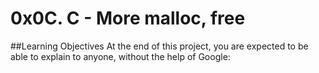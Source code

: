 # 0x0C. C - More malloc, free

##Learning Objectives
At the end of this project, you are expected to be able to explain to anyone, without the help of Google:
